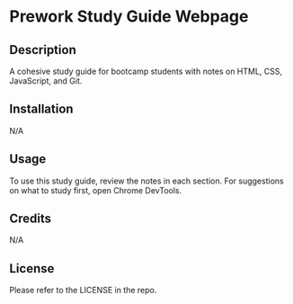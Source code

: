 # Prework Study Guide Webpage

## Description

A cohesive study guide for bootcamp students with notes on HTML, CSS, JavaScript, and Git.

## Installation

N/A

## Usage

To use this study guide, review the notes in each section.  For suggestions on what to study first, open Chrome DevTools.

## Credits

N/A

## License

Please refer to the LICENSE in the repo.




